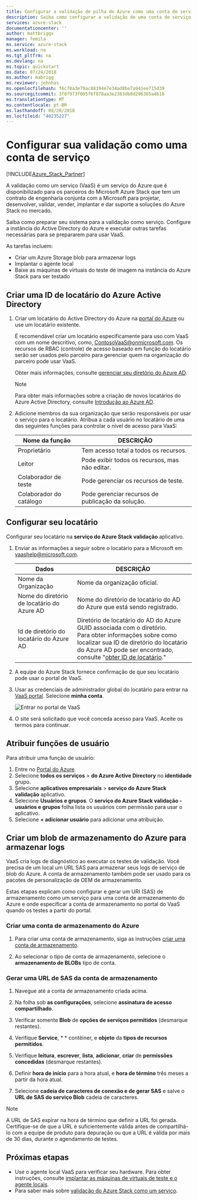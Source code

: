 ```yaml
---
title: Configurar a validação de pilha do Azure como uma conta de serviço | Microsoft Docs
description: Saiba como configurar a validação de uma conta de serviço.
services: azure-stack
documentationcenter: ''
author: mattbriggs
manager: femila
ms.service: azure-stack
ms.workload: na
ms.tgt_pltfrm: na
ms.devlang: na
ms.topic: quickstart
ms.date: 07/24/2018
ms.author: mabrigg
ms.reviewer: johnhas
ms.openlocfilehash: f6c78a3e79ac88194e7e34ad8be7a941ee715d39
ms.sourcegitcommit: 3f8f973f095f6f878aa3e2383db0d296365a4b18
ms.translationtype: MT
ms.contentlocale: pt-BR
ms.lasthandoff: 08/20/2018
ms.locfileid: "40235227"
---
```

# <a name="set-up-your-validation-as-a-service-account"></a>Configurar sua validação como uma conta de serviço

[!INCLUDE[Azure_Stack_Partner](./includes/azure-stack-partner-appliesto.md)]

A validação como um serviço (VaaS) é um serviço do Azure que é disponibilizado para os parceiros do Microsoft Azure Stack que tem um contrato de engenharia conjunta com a Microsoft para projetar, desenvolver, validar, vender, implantar e dar suporte a soluções do Azure Stack no mercado.

Saiba como preparar seu sistema para a validação como serviço. Configure a instância do Active Directory do Azure e executar outras tarefas necessárias para se prepararem para usar VaaS. 

As tarefas incluem:

- Criar um Azure Storage blob para armazenar logs
- Implantar o agente local
- Baixe as máquinas de virtuais do teste de imagem na instância do Azure Stack para ser testado

## <a name="create-an-azure-active-directory-tenant-id"></a>Criar uma ID de locatário do Azure Active Directory

1. Criar um locatário do Active Directory do Azure na [portal do Azure](https://portal.azure.com) ou use um locatário existente.

    É recomendável criar um locatário especificamente para uso com VaaS com um nome descritivo, como, ContosoVaaS@onmicrosoft.com. Os recursos de RBAC (controle) de acesso baseado em função do locatário serão ser usados pelo parceiro para gerenciar quem na organização do parceiro pode usar VaaS.  
    
    Obter mais informações, consulte [gerenciar seu diretório do Azure AD](https://docs.microsoft.com/azure/active-directory/active-directory-administer).

    > [!Note]  
    > Para obter mais informações sobre a criação de novos locatários do Azure Active Directory, consulte [Introdução ao Azure AD](https://docs.microsoft.com/azure/active-directory/get-started-azure-ad).

2. Adicione membros da sua organização que serão responsáveis por usar o serviço para o locatário. Atribua a cada usuário no locatário de uma das seguintes funções para controlar o nível de acesso para VaaS:

    | Nome da função | DESCRIÇÃO |
    |---------------------|------------------------------------------|
    | Proprietário | Tem acesso total a todos os recursos. |
    | Leitor | Pode exibir todos os recursos, mas não editar. |
    | Colaborador de teste | Pode gerenciar os recursos de teste. |
    | Colaborador do catálogo | Pode gerenciar recursos de publicação da solução. |

## <a name="set-up-your-tenant"></a>Configurar seu locatário

Configurar seu locatário na **serviço do Azure Stack validação** aplicativo. 

1. Enviar as informações a seguir sobre o locatário para a Microsoft em vaashelp@microsoft.com.

    | Dados | DESCRIÇÃO |
    |--------------------------------|---------------------------------------------------------------------------------------------|
    | Nome da Organização | Nome da organização oficial. |
    | Nome do diretório de locatário do Azure AD | Nome do diretório de locatário do AD do Azure que está sendo registrado. |
    | Id de diretório do locatário do Azure AD | Diretório de locatário do AD do Azure GUID associada com o diretório.<br> Para obter informações sobre como localizar sua ID de diretório do locatário do Azure AD pode ser encontrado, consulte "[obter ID de locatário](https://docs.microsoft.com/azure/azure-resource-manager/resource-group-create-service-principal-portal#get-tenant-id)." |

    

2. A equipe do Azure Stack fornece confirmação de que seu locatário pode usar o portal de VaaS.

3. Usar as credenciais de administrador global do locatário para entrar na [VaaS portal](https://azurestackvalidation.com/
). Selecione **minha conta**.

    ![Entrar no portal de VaaS](media/vaas_portalsignin.png)

3. O site será solicitado que você conceda acesso para VaaS. Aceite os termos para continuar.

## <a name="assign-user-roles"></a>Atribuir funções de usuário

Para atribuir uma função de usuário:

1. Entre no [Portal do Azure](https://portal.azure.com).
2. Selecione **todos os serviços** > **do Azure Active Directory** no **identidade** grupo.
3. Selecione **aplicativos empresariais** > **serviço do Azure Stack validação** aplicativo.
4. Selecione **Usuários e grupos**. O **serviço do Azure Stack validação - usuários e grupos** folha lista os usuários com permissão para usar o aplicativo.
5. Selecione **+ adicionar usuário** para adicionar uma atribuição.

## <a name="create-an-azure-storage-blob-to-store-logs"></a>Criar um blob de armazenamento do Azure para armazenar logs

VaaS cria logs de diagnóstico ao executar os testes de validação. Você precisa de um local um URL SAS para armazenar seus logs de serviço de blob do Azure. A conta de armazenamento também pode ser usado para os pacotes de personalização de OEM de armazenamento.

Estas etapas explicam como configurar e gerar um URI (SAS) de armazenamento como um serviço para uma conta de armazenamento do Azure e onde especificar a conta de armazenamento no portal do VaaS quando os testes a partir do portal.

### <a name="create-an-azure-storage-account"></a>Criar uma conta de armazenamento do Azure

1. Para criar uma conta de armazenamento, siga as instruções [criar uma conta de armazenamento](https://docs.microsoft.com/azure/storage/storage-create-storage-account#create-a-storage-account).

2. Ao selecionar o tipo de conta de armazenamento, selecione o **armazenamento de BLOBs** tipo de conta.

### <a name="generate-a-sas-url-for-the-storage-account"></a>Gerar uma URL de SAS da conta de armazenamento

1. Navegue até a conta de armazenamento criada acima.

2. Na folha sob **as configurações**, selecione **assinatura de acesso compartilhado**.

3. Verificar somente **Blob** de **opções de serviços permitidos** (desmarque restantes).

4. Verifique **Service**, * * contêiner, e **objeto** da **tipos de recursos permitidos**.

5. Verifique **leitura**, **escrever**, **lista**, **adicionar**, **criar** de **permissões concedidas**  (desmarque restantes).

6. Definir **hora de início** para a hora atual, e **hora de término** três meses a partir da hora atual.

7. Selecione **cadeia de caracteres de conexão e de gerar SAS** e salve o **URL de SAS do serviço Blob** cadeia de caracteres.

> [!Note]  
> A URL de SAS expirar na hora de término que definir a URL foi gerada. Certifique-se de que a URL é suficientemente válida antes de compartilhá-lo com a equipe de produto para depuração ou que a URL é válida por mais de 30 dias, durante o agendamento de testes.

## <a name="next-steps"></a>Próximas etapas

- Use o agente local VaaS para verificar seu hardware. Para obter instruções, consulte [implantar as máquinas de virtuais de teste e o agente locais](azure-stack-vaas-test-vm.md).
- Para saber mais sobre [validação do Azure Stack como um serviço](https://docs.microsoft.com/azure/azure-stack/partner).